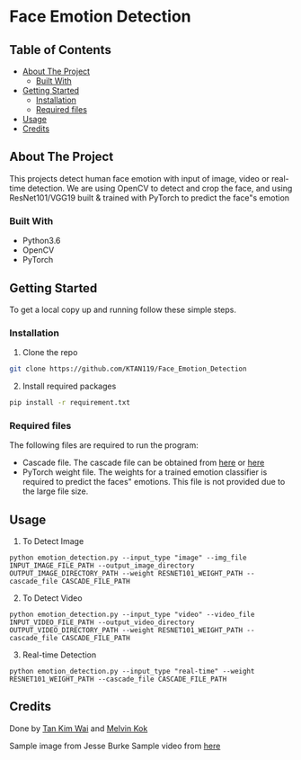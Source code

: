 <!-- omit in toc -->
# Face Emotion Detection


<!-- TABLE OF CONTENTS -->
<!-- omit in toc -->
## Table of Contents

- [About The Project](#about-the-project)
  - [Built With](#built-with)
- [Getting Started](#getting-started)
  - [Installation](#installation)
  - [Required files](#required-files)
- [Usage](#usage)
- [Credits](#credits)


<!-- ABOUT THE PROJECT -->
## About The Project

This projects detect human face emotion with input of image, video or real-time detection. We are using OpenCV to detect and crop the face, and using ResNet101/VGG19 built & trained with PyTorch to predict the face"s emotion


### Built With

* Python3.6
* OpenCV
* PyTorch


<!-- GETTING STARTED -->
## Getting Started

To get a local copy up and running follow these simple steps.


### Installation

1. Clone the repo
```bash
git clone https://github.com/KTAN119/Face_Emotion_Detection
```
2. Install required packages
```bash
pip install -r requirement.txt
```

### Required files

The following files are required to run the program:
* Cascade file. The cascade file can be obtained from [here](/haarcascade_frontalface_alt2.xml) or [here](https://github.com/opencv/opencv/tree/master/data/haarcascades)
* PyTorch weight file. The weights for a trained emotion classifier is required to predict the faces" emotions. This file is not provided due to the large file size.


<!-- USAGE EXAMPLES -->
## Usage

1. To Detect Image
```
python emotion_detection.py --input_type "image" --img_file INPUT_IMAGE_FILE_PATH --output_image_directory OUTPUT_IMAGE_DIRECTORY_PATH --weight RESNET101_WEIGHT_PATH --cascade_file CASCADE_FILE_PATH
```
2. To Detect Video
```
python emotion_detection.py --input_type "video" --video_file INPUT_VIDEO_FILE_PATH --output_video_directory OUTPUT_VIDEO_DIRECTORY_PATH --weight RESNET101_WEIGHT_PATH --cascade_file CASCADE_FILE_PATH
```
3. Real-time Detection
```
python emotion_detection.py --input_type "real-time" --weight RESNET101_WEIGHT_PATH --cascade_file CASCADE_FILE_PATH
```

## Credits

Done by [Tan Kim Wai](https://github.com/ktan119) and [Melvin Kok](https://github.com/melvinkokxw)

Sample image from Jesse Burke
Sample video from [here](https://github.com/intel-iot-devkit/sample-videos)